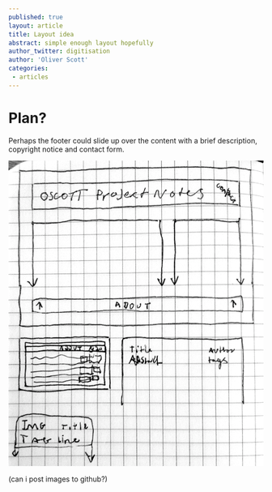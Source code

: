 ```yaml
---
published: true
layout: article
title: Layout idea
abstract: simple enough layout hopefully
author_twitter: digitisation
author: 'Oliver Scott'
categories:
 - articles
---
```

# Plan?

Perhaps the footer could slide up over the content with a brief description, copyright notice and contact form.

![Alt text](https://github.com/oscott/notes/raw/gh-pages/img/notes-layout.png)

(can i post images to github?)
